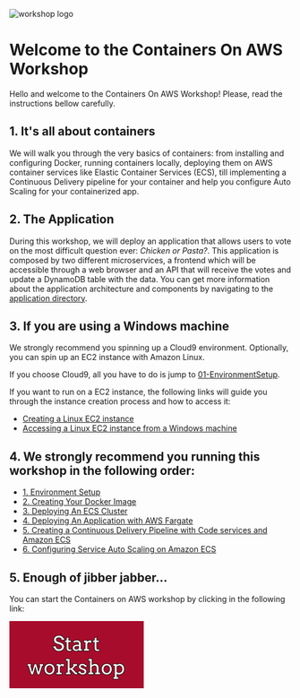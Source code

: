 ![workshop logo](https://github.com/bemer/containers-on-aws-workshop/blob/master/images/containers-on-aws-worshop-logo.jpg)

# Welcome to the Containers On AWS Workshop

Hello and welcome to the Containers On AWS Workshop! Please, read the instructions bellow carefully.

## 1. It's all about containers

We will walk you through the very basics of containers: from installing and configuring Docker, running containers locally, deploying them on AWS container services like Elastic Container Services (ECS), till implementing a Continuous Delivery pipeline for your container and help you configure Auto Scaling for your containerized app.

## 2. The Application

During this workshop, we will deploy an application that allows users to vote on the most difficult question ever: *Chicken or Pasta?*. This application is composed by two different microservices, a frontend which will be accessible through a web browser and an API that will receive the votes and update a DynamoDB table with the data. You can get more information about the application architecture and components by navigating to the [application directory](/00-Application).

## 3. If you are using a Windows machine

We strongly recommend you spinning up a Cloud9 environment. Optionally, you can spin up an EC2 instance with Amazon Linux.

If you choose Cloud9, all you have to do is jump to [01-EnvironmentSetup](https://github.com/bemer/containers-on-aws-workshop/tree/master/01-EnvironmentSetup).

If you want to run on a EC2 instance, the following links will guide you through the instance creation process and how to access it:

* [Creating a Linux EC2 instance](https://docs.aws.amazon.com/AWSEC2/latest/UserGuide/EC2_GetStarted.html)
* [Accessing a Linux EC2 instance from a Windows machine](https://docs.aws.amazon.com/AWSEC2/latest/UserGuide/putty.html)

## 4. We strongly recommend you running this workshop in the following order:

* [1. Environment Setup](/01-EnvironmentSetup)
* [2. Creating Your Docker Image](/02-CreatingFrontendDockerImage)
* [3. Deploying An ECS Cluster](/03-DeployEcsCluster)
* [4. Deploying An Application with AWS Fargate](/04-DeployFargate)
* [5. Creating a Continuous Delivery Pipeline with Code services and Amazon ECS](/05-ContinuousDelivery)
* [6. Configuring Service Auto Scaling on Amazon ECS](/06-AutoScaling)

## 5. Enough of jibber jabber...

You can start the Containers on AWS workshop by clicking in the following link:

[![start workshop](/images/start_workshop.png)][start_workshop]

[start_workshop]: /01-EnvironmentSetup
